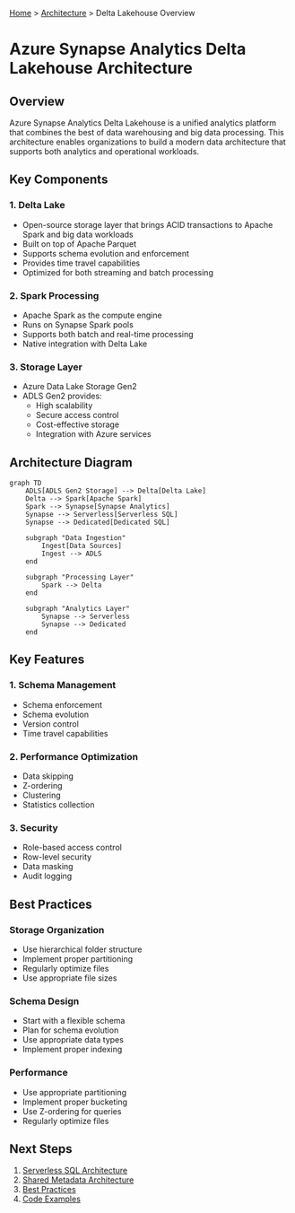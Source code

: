 [Home](/README.md) > [Architecture](./index.md) > Delta Lakehouse Overview

# Azure Synapse Analytics Delta Lakehouse Architecture

## Overview
Azure Synapse Analytics Delta Lakehouse is a unified analytics platform that combines the best of data warehousing and big data processing. This architecture enables organizations to build a modern data architecture that supports both analytics and operational workloads.

## Key Components

### 1. Delta Lake

- Open-source storage layer that brings ACID transactions to Apache Spark and big data workloads
- Built on top of Apache Parquet
- Supports schema evolution and enforcement
- Provides time travel capabilities
- Optimized for both streaming and batch processing

### 2. Spark Processing

- Apache Spark as the compute engine
- Runs on Synapse Spark pools
- Supports both batch and real-time processing
- Native integration with Delta Lake

### 3. Storage Layer

- Azure Data Lake Storage Gen2
- ADLS Gen2 provides:
  - High scalability
  - Secure access control
  - Cost-effective storage
  - Integration with Azure services

## Architecture Diagram

```mermaid
graph TD
    ADLS[ADLS Gen2 Storage] --> Delta[Delta Lake]
    Delta --> Spark[Apache Spark]
    Spark --> Synapse[Synapse Analytics]
    Synapse --> Serverless[Serverless SQL]
    Synapse --> Dedicated[Dedicated SQL]
    
    subgraph "Data Ingestion"
        Ingest[Data Sources]
        Ingest --> ADLS
    end
    
    subgraph "Processing Layer"
        Spark --> Delta
    end
    
    subgraph "Analytics Layer"
        Synapse --> Serverless
        Synapse --> Dedicated
    end
```

## Key Features

### 1. Schema Management
- Schema enforcement
- Schema evolution
- Version control
- Time travel capabilities

### 2. Performance Optimization
- Data skipping
- Z-ordering
- Clustering
- Statistics collection

### 3. Security
- Role-based access control
- Row-level security
- Data masking
- Audit logging

## Best Practices

### Storage Organization
- Use hierarchical folder structure
- Implement proper partitioning
- Regularly optimize files
- Use appropriate file sizes

### Schema Design
- Start with a flexible schema
- Plan for schema evolution
- Use appropriate data types
- Implement proper indexing

### Performance
- Use appropriate partitioning
- Implement proper bucketing
- Use Z-ordering for queries
- Regularly optimize files

## Next Steps
1. [Serverless SQL Architecture](../serverless-sql/index.md)
2. [Shared Metadata Architecture](../shared-metadata/index.md)
3. [Best Practices](../../best-practices/index.md)
4. [Code Examples](../../code-examples/index.md)

